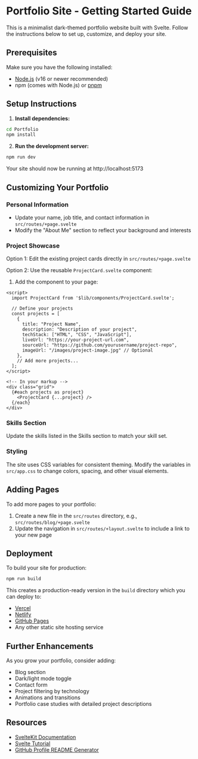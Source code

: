 # Portfolio Site - Getting Started Guide

This is a minimalist dark-themed portfolio website built with Svelte. Follow the instructions below to set up, customize, and deploy your site.

## Prerequisites

Make sure you have the following installed:
- [Node.js](https://nodejs.org/) (v16 or newer recommended)
- npm (comes with Node.js) or [pnpm](https://pnpm.io/)

## Setup Instructions

1. **Install dependencies:**

```bash
cd Portfolio
npm install
```

2. **Run the development server:**

```bash
npm run dev
```

Your site should now be running at http://localhost:5173

## Customizing Your Portfolio

### Personal Information

- Update your name, job title, and contact information in `src/routes/+page.svelte`
- Modify the "About Me" section to reflect your background and interests

### Project Showcase

Option 1: Edit the existing project cards directly in `src/routes/+page.svelte`

Option 2: Use the reusable `ProjectCard.svelte` component:

1. Add the component to your page:

```svelte
<script>
  import ProjectCard from '$lib/components/ProjectCard.svelte';
  
  // Define your projects
  const projects = [
    {
      title: "Project Name",
      description: "Description of your project",
      techStack: ["HTML", "CSS", "JavaScript"],
      liveUrl: "https://your-project-url.com",
      sourceUrl: "https://github.com/yourusername/project-repo",
      imageUrl: "/images/project-image.jpg" // Optional
    },
    // Add more projects...
  ];
</script>

<!-- In your markup -->
<div class="grid">
  {#each projects as project}
    <ProjectCard {...project} />
  {/each}
</div>
```

### Skills Section

Update the skills listed in the Skills section to match your skill set.

### Styling

The site uses CSS variables for consistent theming. Modify the variables in `src/app.css` to change colors, spacing, and other visual elements.

## Adding Pages

To add more pages to your portfolio:

1. Create a new file in the `src/routes` directory, e.g., `src/routes/blog/+page.svelte`
2. Update the navigation in `src/routes/+layout.svelte` to include a link to your new page

## Deployment

To build your site for production:

```bash
npm run build
```

This creates a production-ready version in the `build` directory which you can deploy to:

- [Vercel](https://vercel.com/)
- [Netlify](https://www.netlify.com/)
- [GitHub Pages](https://pages.github.com/)
- Any other static site hosting service

## Further Enhancements

As you grow your portfolio, consider adding:

- Blog section
- Dark/light mode toggle
- Contact form
- Project filtering by technology
- Animations and transitions
- Portfolio case studies with detailed project descriptions

## Resources

- [SvelteKit Documentation](https://kit.svelte.dev/docs)
- [Svelte Tutorial](https://svelte.dev/tutorial)
- [GitHub Profile README Generator](https://github.com/rahuldkjain/github-profile-readme-generator)